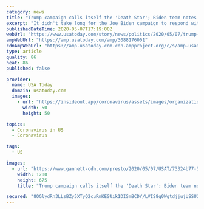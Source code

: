 ```yaml
---
category: news
title: "Trump campaign calls itself the 'Death Star'; Biden team notes it gets blown up"
excerpt: "It didn't take long for the Joe Biden campaign to respond with a tweet showing the scene in which rebel Luke Skywalker destroys the Death Star."
publishedDateTime: 2020-05-07T17:19:00Z
webUrl: "https://www.usatoday.com/story/news/politics/2020/05/07/trump-campaign-proclaims-death-star-biden-team-notes-got-blown-up/3088176001/"
ampWebUrl: "https://amp.usatoday.com/amp/3088176001"
cdnAmpWebUrl: "https://amp-usatoday-com.cdn.ampproject.org/c/s/amp.usatoday.com/amp/3088176001"
type: article
quality: 86
heat: 86
published: false

provider:
  name: USA Today
  domain: usatoday.com
  images:
    - url: "https://insideout.app/coronavirus/assets/images/organizations/usatoday.com-50x50.jpg"
      width: 50
      height: 50

topics:
  - Coronavirus in US
  - Coronavirus

tags:
  - US

images:
  - url: "https://www.gannett-cdn.com/presto/2020/05/07/USAT/73324b77-548f-4cb9-96e5-5cc21b4574ae-GTY_1203962922.JPG?auto=webp&crop=4499,2531,x0,y0&format=pjpg&width=1200"
    width: 1200
    height: 675
    title: "Trump campaign calls itself the 'Death Star'; Biden team notes it gets blown up"

secured: "8OGlydRn3LLsBZy5XTyQ2cuRmKESUik1DISmBCDY/LVIS8g0WgtdjjujUSSU2BdZosctR6n5fuIURUw/LLzwvKSuEtK7og/uC4P2s/MocnoZApvFrpi9WTB7umxNYJVp0MjW7BJlVIvRexn004H+zAnQnejzsHhhTiNgWjkARRqT6MTCggDh+71y0/ToeIjxQEQEbdSTuSUo9wohJ1YwoIP79LYv/DmTbs50JuDF8Qs3eWYJtVELYdCuRNyEj9iC5RGx5UDeTKFwjvoD78jRjYCew49n8uXdtrOanuhr29hX1i+zhCixWtyBhAhSV33o;sTgTCmUBW+Djem4wmHl1Sg=="
---
```


